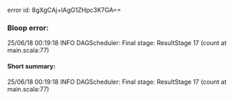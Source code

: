 error id: 8gXgCAj+lAgG1ZHpc3K7GA==
### Bloop error:

25/06/18 00:19:18 INFO DAGScheduler: Final stage: ResultStage 17 (count at main.scala:77)
#### Short summary: 

25/06/18 00:19:18 INFO DAGScheduler: Final stage: ResultStage 17 (count at main.scala:77)